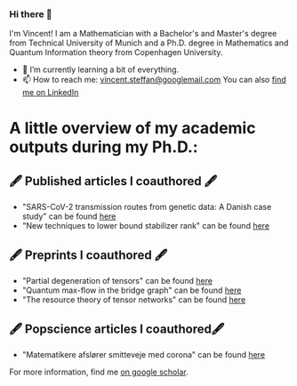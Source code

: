 ### Hi there 👋

I'm Vincent! I am a Mathematician with a Bachelor's and Master's degree from Technical University of Munich and a Ph.D. degree in Mathematics and Quantum Information theory from Copenhagen University.


* 🌱 I’m currently learning a bit of everything. 
* 📫 How to reach me: vincent.steffan@googlemail.com You can also [find me on LinkedIn](https://www.linkedin.com/in/vincent-steffan-90b5331b6)




# A little overview of my academic outputs during my Ph.D.:

## 🖋️ Published articles I coauthored 🖋️
 * "SARS-CoV-2 transmission routes from genetic data: A Danish case study" can be found [here](https://journals.plos.org/plosone/article?id=10.1371/journal.pone.0241405)
 * "New techniques to lower bound stabilizer rank" can be found [here](https://quantum-journal.org/papers/q-2022-04-20-692/)

## 🖋️ Preprints I coauthored 🖋️
 * "Partial degeneration of tensors" can be found [here](https://arxiv.org/abs/2212.14095v1)
 * "Quantum max-flow in the bridge graph" can be found [here](https://arxiv.org/abs/2212.09794)
 * "The resource theory of tensor networks" can be found [here](https://arxiv.org/abs/2307.07394)

## 🖋️ Popscience articles I coauthored🖋️
 * "Matematikere afslører smitteveje med corona" can be found [here](https://aktuelnaturvidenskab.dk/find-artikel/nyeste-numre/3-2020/corona-matematik)

For more information, find me [on google scholar](https://scholar.google.com/citations?user=UIaukY8AAAAJ&hl=de).






<!--
**vsteffan/vsteffan** is a ✨ _special_ ✨ repository because its `README.md` (this file) appears on your GitHub profile.

Here are some ideas to get you started:


**languages and tools:**  

<code><img height="20" src="https://raw.githubusercontent.com/github/explore/80688e429a7d4ef2fca1e82350fe8e3517d3494d/topics/javascript/javascript.png"></code>
- 🔭 I’m currently working on ...
- 🌱 I’m currently learning ...
- 👯 I’m looking to collaborate on ...
- 🤔 I’m looking for help with ...
- 💬 Ask me about ...
- 📫 How to reach me: ...
- 😄 Pronouns: ...
- ⚡ Fun fact: ...
-->
